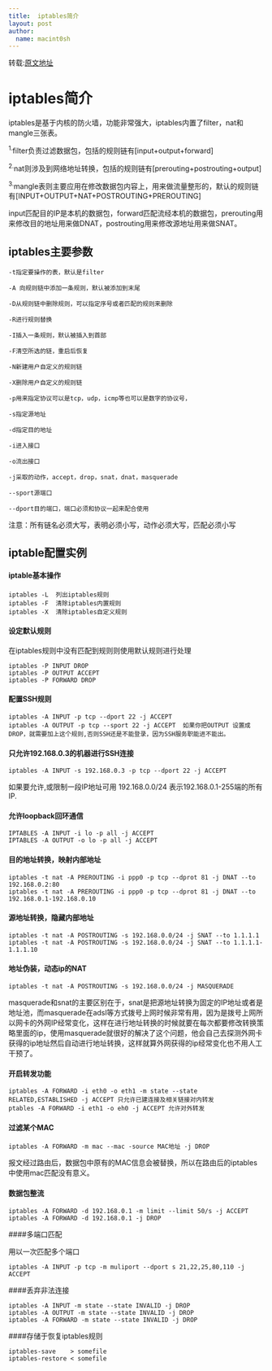 ```yaml
---
title:  iptables简介
layout: post
author:
  name: macint0sh
---
```


转载:[原文地址](http://www.liusuping.com/ubuntu-linux/iptables-firewall-setting.html)
#  iptables简介 

iptables是基于内核的防火墙，功能非常强大，iptables内置了filter，nat和mangle三张表。

<sup>1.</sup>filter负责过滤数据包，包括的规则链有[input+output+forward]

<sup>2.</sup>nat则涉及到网络地址转换，包括的规则链有[prerouting+postrouting+output]

<sup>3.</sup>mangle表则主要应用在修改数据包内容上，用来做流量整形的，默认的规则链有[INPUT+OUTPUT+NAT+POSTROUTING+PREROUTING]

input匹配目的IP是本机的数据包，forward匹配流经本机的数据包，prerouting用来修改目的地址用来做DNAT，postrouting用来修改源地址用来做SNAT。

## iptables主要参数

    -t指定要操作的表，默认是filter    

    -A 向规则链中添加一条规则，默认被添加到末尾

    -D从规则链中删除规则，可以指定序号或者匹配的规则来删除

    -R进行规则替换

    -I插入一条规则，默认被插入到首部

    -F清空所选的链，重启后恢复

    -N新建用户自定义的规则链

    -X删除用户自定义的规则链

    -p用来指定协议可以是tcp，udp，icmp等也可以是数字的协议号，

    -s指定源地址

    -d指定目的地址

    -i进入接口

    -o流出接口

    -j采取的动作，accept，drop，snat，dnat，masquerade

    --sport源端口

    --dport目的端口，端口必须和协议一起来配合使用

注意：所有链名必须大写，表明必须小写，动作必须大写，匹配必须小写

## iptable配置实例

#### iptable基本操作

    iptables -L  列出iptables规则
    iptables -F  清除iptables内置规则
    iptables -X  清除iptables自定义规则

#### 设定默认规则

在iptables规则中没有匹配到规则则使用默认规则进行处理

    iptables -P INPUT DROP
    iptables -P OUTPUT ACCEPT
    iptables -P FORWARD DROP

#### 配置SSH规则

    iptables -A INPUT -p tcp --dport 22 -j ACCEPT
    iptables -A OUTPUT -p tcp --sport 22 -j ACCEPT  如果你把OUTPUT 设置成DROP，就需要加上这个规则,否则SSH还是不能登录，因为SSH服务职能进不能出。

#### 只允许192.168.0.3的机器进行SSH连接

    iptables -A INPUT -s 192.168.0.3 -p tcp --dport 22 -j ACCEPT

如果要允许,或限制一段IP地址可用 192.168.0.0/24 表示192.168.0.1-255端的所有IP.

#### 允许loopback回环通信

    IPTABLES -A INPUT -i lo -p all -j ACCEPT
    IPTABLES -A OUTPUT -o lo -p all -j ACCEPT

#### 目的地址转换，映射内部地址

    iptables -t nat -A PREROUTING -i ppp0 -p tcp --dprot 81 -j DNAT --to 192.168.0.2:80
    iptables -t nat -A PREROUTING -i ppp0 -p tcp --dprot 81 -j DNAT --to 192.168.0.1-192.168.0.10

#### 源地址转换，隐藏内部地址

    iptables -t nat -A POSTROUTING -s 192.168.0.0/24 -j SNAT --to 1.1.1.1
    iptables -t nat -A POSTROUTING -s 192.168.0.0/24 -j SNAT --to 1.1.1.1-1.1.1.10

#### 地址伪装，动态ip的NAT

    iptables -t nat -A POSTROUTING -s 192.168.0.0/24 -j MASQUERADE

masquerade和snat的主要区别在于，snat是把源地址转换为固定的IP地址或者是地址池，而masquerade在adsl等方式拨号上网时候非常有用，因为是拨号上网所以网卡的外网IP经常变化，这样在进行地址转换的时候就要在每次都要修改转换策略里面的ip，使用masquerade就很好的解决了这个问题，他会自己去探测外网卡获得的ip地址然后自动进行地址转换，这样就算外网获得的ip经常变化也不用人工干预了。

#### 开启转发功能

    iptables -A FORWARD -i eth0 -o eth1 -m state --state RELATED,ESTABLISHED -j ACCEPT 只允许已建连接及相关链接对内转发
    ptables -A FORWARD -i eth1 -o eh0 -j ACCEPT 允许对外转发

#### 过滤某个MAC

    iptables -A FORWARD -m mac --mac -source MAC地址 -j DROP

报文经过路由后，数据包中原有的MAC信息会被替换，所以在路由后的iptables中使用mac匹配没有意义。

#### 数据包整流

    iptables -A FORWARD -d 192.168.0.1 -m limit --limit 50/s -j ACCEPT
    iptables -A FORWARD -d 192.168.0.1 -j DROP

####多端口匹配

用以一次匹配多个端口

    iptables -A INPUT -p tcp -m muliport --dport s 21,22,25,80,110 -j ACCEPT

####丢弃非法连接

    iptables -A INPUT -m state --state INVALID -j DROP
    iptables -A OUTPUT -m state --state INVALID -j DROP
    iptables -A FORWARD -m state --state INVALID -j DROP

####存储于恢复iptables规则

    iptables-save    > somefile
    iptables-restore < somefile
